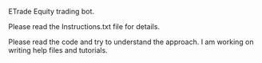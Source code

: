 ETrade Equity trading bot. 

Please read the Instructions.txt file for details.

Please read the code and try to understand the approach. I am working on writing help files and tutorials.
